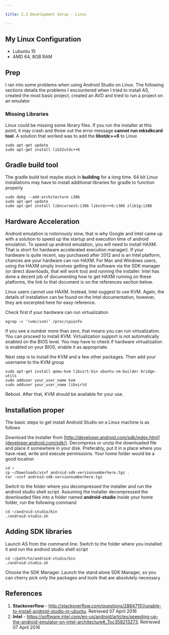 ```yaml
---

title: 2.3 Development Setup - Linux

---
```


## My Linux Configuration

* Lubuntu 15
* AMD 64, 8GB RAM

## Prep

I ran into some problems when using Android Studio on Linux. The following sections details the problems I encountered when I tried to install AS, created the most basic project, created an AVD and tried to run a project on an emulator

### Missing Libraries 

Linux could be missing some library files. If you run the installer at this point, it may crash and throw out the error message **cannot run mksdkcard tool**. A solution that worked was to add the **libstdc++6** to Linux

~~~~
sudo apt-get update
sudo apt-get install lib32stdc++6
~~~~

## Gradle build tool

The gradle build tool maybe stuck in **building** for a long time. 64 bit Linux installations may have to install additional libraries for gradle to function properly

~~~~
sudo dpkg --add-architecture i386
sudo apt-get update
sudo apt-get install libncurses5:i386 libstdc++6:i386 zlib1g:i386
~~~~

## Hardware Acceleration

Android emulation is notoriously slow, that is why Google and Intel came up with a solution to speed up the startup and execution time of android emulation. To speed up android emulation, you will need to install HAXM. That is short for hardware accelerated execution manager). If your hardware is quite recent, say purchased after 2012 and is an Intel platform, chances are your hardware can run HAXM. For Mac and Windows users, using the HAXM simply involves getting the software via the SDK manager (or direct downloads, that will work too) and running the installer. Intel has done a decent job of documenting how to get HAXM running on these platforms, the link to that document is on the references section below.

Linux users cannot use HAXM. Instead, Intel suggest to use KVM. Again, the details of installation can be found on the Intel documentation, however, they are excerpted here for easy reference.

Check first if your hardware can run virtualization

~~~~
egrep –c ‘(vmx|svm)’ /proc/cpuinfo
~~~~

If you see a number more than zero, that means you can run virtualization. You can proceed to install KVM. Virtualization support is not automatically enabled on the BIOS level. You may have to check if hardware virtualization is enabled on your BIOS, enable it as appropriate.

Next step is to install the KVM and a few other packages. Then add your username to the KVM group

~~~~
sudo apt-get install qemu-kvm libvirt-bin ubuntu-vm-builder bridge-utils
sudo adduser your_user_name kvm
sudo adduser your_user_name libvirtd
~~~~

Reboot. After that, KVM should be available for your use.

## Installation proper

The basic steps to get install Android Studio on a Linux machine is as follows

Download the installer from [http://developer.android.com/sdk/index.html](developer.android.com/sdk/). Decompress or unzip the downloaded file and place it somewhere in your disk. Preferably, put it in a place where you have read, write and execute permissions. Your home folder would be a good location

~~~~
cd ~
cp ~/Downloads/xzvf android-sdk-versionnumberhere.tgz .
tar -xzvf android-sdk-versionnumberhere.tgz
~~~~

Switch to the folder where you decompressed the installer and run the android studio shell script. Assuming the installer decompressed the downloaded files into a folder named **android-studio** inside your home folder, run the following command

~~~~
cd ~/android-studio/bin
./android-studio.sh
~~~~

## Adding SDK libraries

Launch AS from the command line. Switch to the folder where you installed it and run the android studio shell script

~~~~
cd ~/path/to/android-studio/bin
./android-studio.sh
~~~~

Choose the SDK Manager. Launch the stand alone SDK Manager, so you can cherry pick only the packages and tools that are absolutely necessary


## References

1. **Stackoverflow** - http://stackoverflow.com/questions/28847151/unable-to-install-android-studio-in-ubuntu. Retrieved 07 April 2016
2. **Intel** - https://software.intel.com/en-us/android/articles/speeding-up-the-android-emulator-on-intel-architecture#_Toc358213273. Retrieved 07 April 2016